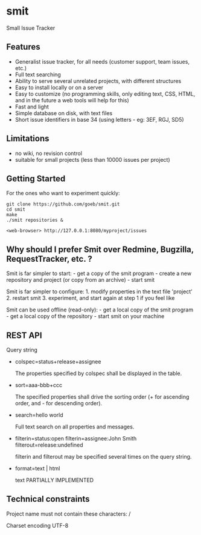 smit
====

Small Issue Tracker


Features
--------

- Generalist issue tracker, for all needs (customer support, team issues, etc.)
- Full text searching
- Ability to serve several unrelated projects, with different structures
- Easy to install locally or on a server
- Easy to customize (no programming skills, only editing text, CSS, HTML, and in the future a web tools will help for this)
- Fast and light
- Simple database on disk, with text files
- Short issue identifiers in base 34 (using letters - eg: 3EF, RGJ, SD5)


Limitations
-----------
- no wiki, no revision control
- suitable for small projects (less than 10000 issues per project)

Getting Started
---------------
    
For the ones who want to experiment quickly:

    git clone https://github.com/goeb/smit.git
    cd smit
    make
    ./smit repositories &

    <web-browser> http://127.0.0.1:8080/myproject/issues


Why should I prefer Smit over Redmine, Bugzilla, RequestTracker, etc. ?
---

Smit is far simpler to start:
    - get a copy of the smit program
    - create a new repository and project (or copy from an archive)
    - start smit

Smit is far simpler to configure:
    1. modify properties in the text file 'project'
    2. restart smit
    3. experiment, and start again at step 1 if you feel like

Smit can be used offline (read-only):
    - get a local copy of the smit program
    - get a local copy of the repository
    - start smit on your machine


REST API
--------

Query string
    
- colspec=status+release+assignee

    The properties specified by colspec shall be displayed in the table.

- sort=aaa-bbb+ccc

    The specified properties shall drive the sorting order (+ for ascending order, and - for descending order).

- search=hello world

    Full text search on all properties and messages.

- filterin=status:open
  filterin=assignee:John Smith
  filterout=release:undefined

    filterin and filterout may be specified several times on the query string.

- format=text | html

    text PARTIALLY IMPLEMENTED



Technical constraints
---------------------
Project name must not contain these characters: /

Charset encoding UTF-8
